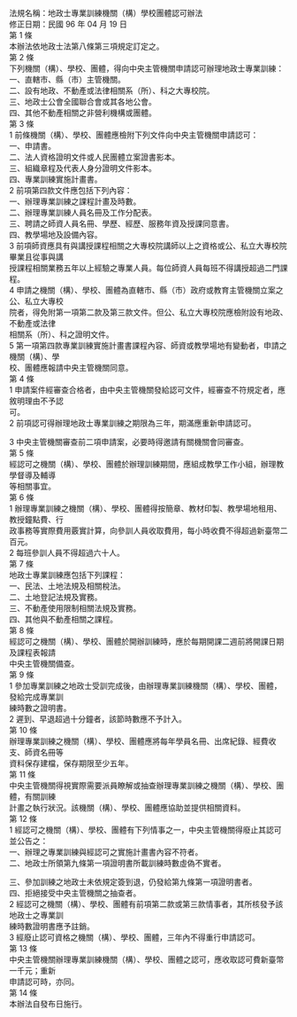 法規名稱：地政士專業訓練機關（構）學校團體認可辦法  
修正日期：民國 96 年 04 月 19 日  
第 1 條  
本辦法依地政士法第八條第三項規定訂定之。  
第 2 條  
下列機關（構）、學校、團體，得向中央主管機關申請認可辦理地政士專業訓練：  
一、直轄市、縣（市）主管機關。  
二、設有地政、不動產或法律相關系（所）、科之大專校院。  
三、地政士公會全國聯合會或其各地公會。  
四、其他不動產相關之非營利機構或團體。  
第 3 條  
1 前條機關（構）、學校、團體應檢附下列文件向中央主管機關申請認可：  
一、申請書。  
二、法人資格證明文件或人民團體立案證書影本。  
三、組織章程及代表人身分證明文件影本。  
四、專業訓練實施計畫書。  
2 前項第四款文件應包括下列內容：  
一、辦理專業訓練之課程計畫及時數。  
二、辦理專業訓練人員名冊及工作分配表。  
三、聘請之師資人員名冊、學歷、經歷、服務年資及授課同意書。  
四、教學場地及設備內容。  
3 前項師資應具有與講授課程相關之大專校院講師以上之資格或公、私立大專校院畢業且從事與講  
授課程相關業務五年以上經驗之專業人員。每位師資人員每班不得講授超過二門課程。  
4 申請之機關（構）、學校、團體為直轄市、縣（市）政府或教育主管機關立案之公、私立大專校  
院者，得免附第一項第二款及第三款文件。但公、私立大專校院應檢附設有地政、不動產或法律  
相關系（所）、科之證明文件。  
5 第一項第四款專業訓練實施計畫書課程內容、師資或教學場地有變動者，申請之機關（構）、學  
校、團體應報請中央主管機關同意。  
第 4 條  
1 申請案件經審查合格者，由中央主管機關發給認可文件，經審查不符規定者，應敘明理由不予認  
可。  
2 前項認可得辦理地政士專業訓練之期限為三年，期滿應重新申請認可。  


3 中央主管機關審查前二項申請案，必要時得邀請有關機關會同審查。  
第 5 條  
經認可之機關（構）、學校、團體於辦理訓練期間，應組成教學工作小組，辦理教學督導及輔導  
等相關事宜。  
第 6 條  
1 辦理專業訓練之機關（構）、學校、團體得按簡章、教材印製、教學場地租用、教授鐘點費、行  
政事務等實際費用覈實計算，向參訓人員收取費用，每小時收費不得超過新臺幣二百元。  
2 每班參訓人員不得超過六十人。  
第 7 條  
地政士專業訓練應包括下列課程：  
一、民法、土地法規及相關稅法。  
二、土地登記法規及實務。  
三、不動產使用限制相關法規及實務。  
四、其他與不動產相關之課程。  
第 8 條  
經認可之機關（構）、學校、團體於開辦訓練時，應於每期開課二週前將開課日期及課程表報請  
中央主管機關備查。  
第 9 條  
1 參加專業訓練之地政士受訓完成後，由辦理專業訓練機關（構）、學校、團體，發給完成專業訓  
練時數之證明書。  
2 遲到、早退超過十分鐘者，該節時數應不予計入。  
第 10 條  
辦理專業訓練之機關（構）、學校、團體應將每年學員名冊、出席紀錄、經費收支、師資名冊等  
資料保存建檔，保存期限至少五年。  
第 11 條  
中央主管機關得視實際需要派員瞭解或抽查辦理專業訓練之機關（構）、學校、團體，有關訓練  
計畫之執行狀況。該機關（構）、學校、團體應協助並提供相關資料。  
第 12 條  
1 經認可之機關（構）、學校、團體有下列情事之一，中央主管機關得廢止其認可並公告之：  
一、辦理之專業訓練與經認可之實施計畫書內容不符者。  
二、地政士所領第九條第一項證明書所載訓練時數虛偽不實者。  


三、參加訓練之地政士未依規定簽到退，仍發給第九條第一項證明書者。  
四、拒絕接受中央主管機關之抽查者。  
2 經認可之機關（構）、學校、團體有前項第二款或第三款情事者，其所核發予該地政士之專業訓  
練時數證明書應予註銷。  
3 經廢止認可資格之機關（構）、學校、團體，三年內不得重行申請認可。  
第 13 條  
中央主管機關辦理專業訓練機關（構）、學校、團體之認可，應收取認可費新臺幣一千元；重新  
申請認可時，亦同。  
第 14 條  
本辦法自發布日施行。  


